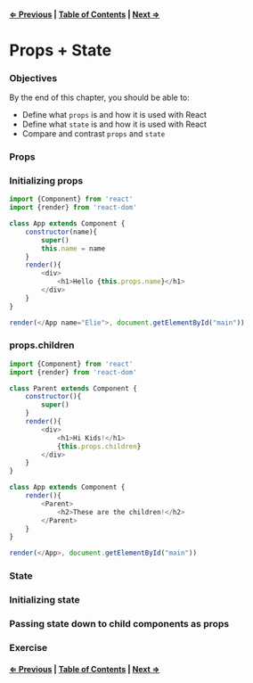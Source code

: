 #### [⇐ Previous](./03-components.md) | [Table of Contents](./../readme.md) | [Next ⇒](./05-events.md)

# Props + State

### Objectives

By the end of this chapter, you should be able to:

- Define what `props` is and how it is used with React
- Define what `state` is and how it is used with React
- Compare and contrast `props` and `state`

### Props

### Initializing props

```js
import {Component} from 'react'
import {render} from 'react-dom'

class App extends Component {
    constructor(name){
        super()
        this.name = name
    }
    render(){
        <div>
            <h1>Hello {this.props.name}</h1>
        </div>
    }
}

render(</App name="Elie">, document.getElementById("main"))

```

### props.children

```js
import {Component} from 'react'
import {render} from 'react-dom'

class Parent extends Component {
    constructor(){
        super()
    }
    render(){
        <div>
            <h1>Hi Kids!</h1>
            {this.props.children}
        </div>
    }
}

class App extends Component {
    render(){
        <Parent>
            <h2>These are the children!</h2>
        </Parent>
    }
}

render(</App>, document.getElementById("main"))

```

### State

### Initializing state

### Passing state down to child components as props

### Exercise

#### [⇐ Previous](./03-components.md) | [Table of Contents](./../readme.md) | [Next ⇒](./05-events.md)